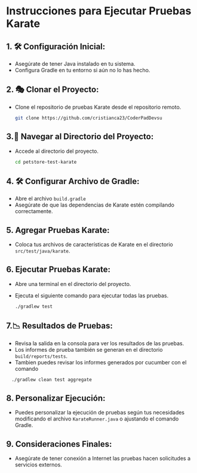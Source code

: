 # Instrucciones para Ejecutar Pruebas Karate

 ## 1. 🛠️ Configuración Inicial:
   - Asegúrate de tener Java instalado en tu sistema.
   - Configura Gradle en tu entorno si aún no lo has hecho.

## 2. 🎭 **Clonar el Proyecto:**
   - Clone el repositorio de pruebas Karate desde el repositorio remoto.

     ```bash
     git clone https://github.com/cristianca23/CoderPadDevsu
     ```

 ## 3.🚢 **Navegar al Directorio del Proyecto:**
   - Accede al directorio del proyecto.

     ```bash
     cd petstore-test-karate
     ```

## 4. 🛠️ **Configurar Archivo de Gradle:**
   - Abre el archivo `build.gradle`
   - Asegúrate de que las dependencias de Karate estén compilando correctamente.

## 5. **Agregar Pruebas Karate:**
   - Coloca tus archivos de características de Karate en el directorio `src/test/java/karate`.

## 6. **Ejecutar Pruebas Karate:**
   - Abre una terminal en el directorio del proyecto.
   - Ejecuta el siguiente comando para ejecutar todas las pruebas.

     ```bash
     ./gradlew test
     ```

## 7.📉 **Resultados de Pruebas:**
   - Revisa la salida en la consola para ver los resultados de las pruebas.
   - Los informes de prueba también se generan en el directorio `build/reports/tests`.
   - Tambien puedes revisar los informes generados por  cucumber con el comando 
   ```bash
     ./gradlew clean test aggregate
```
## 8. **Personalizar Ejecución:**
   - Puedes personalizar la ejecución de pruebas según tus necesidades modificando el archivo `KarateRunner.java` o ajustando el comando Gradle.

## 9. **Consideraciones Finales:**
   - Asegúrate de tener conexión a Internet las pruebas hacen solicitudes a servicios externos.
